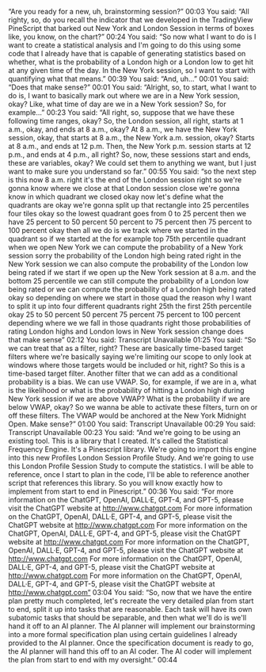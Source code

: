 “Are you ready for a new, uh, brainstorming session?”
00:03
You said:
“All righty, so, do you recall the indicator that we developed in the TradingView PineScript that barked out New York and London Session in terms of boxes like, you know, on the chart?”
00:24
You said:
“So now what I want to do is I want to create a statistical analysis and I'm going to do this using some code that I already have that is capable of generating statistics based on whether, what is the probability of a London high or a London low to get hit at any given time of the day. In the New York session, so I want to start with quantifying what that means.”
00:39
You said:
“And, uh...”
00:01
You said:
“Does that make sense?”
00:01
You said:
“Alright, so, to start, what I want to do is, I want to basically mark out where we are in a New York session, okay? Like, what time of day are we in a New York session? So, for example...”
00:23
You said:
“All right, so, suppose that we have these following time ranges, okay? So, the London session, all right, starts at 1 a.m., okay, and ends at 8 a.m., okay? At 8 a.m., we have the New York session, okay, that starts at 8 a.m., the New York a.m. session, okay? Starts at 8 a.m., and ends at 12 p.m. Then, the New York p.m. session starts at 12 p.m., and ends at 4 p.m., all right? So, now, these sessions start and ends, these are variables, okay? We could set them to anything we want, but I just want to make sure you understand so far.”
00:55
You said:
“so the next step is this now 8 a.m. right it's the end of the London session right so we're gonna know where we close at that London session close we're gonna know in which quadrant we closed okay now let's define what the quadrants are okay we're gonna split up that rectangle into 25 percentiles four tiles okay so the lowest quadrant goes from 0 to 25 percent then we have 25 percent to 50 percent 50 percent to 75 percent then 75 percent to 100 percent okay then all we do is we track where we started in the quadrant so if we started at the for example top 75th percentile quadrant when we open New York we can compute the probability of a New York session sorry the probability of the London high being rated right in the New York session we can also compute the probability of the London low being rated if we start if we open up the New York session at 8 a.m. and the bottom 25 percentile we can still compute the probability of a London low being rated or we can compute the probability of a London high being rated okay so depending on where we start in those quad the reason why I want to split it up into four different quadrants right 25th the first 25th percentile okay 25 to 50 percent 50 percent 75 percent 75 percent to 100 percent depending where we we fall in those quadrants right those probabilities of rating London highs and London lows in New York session change does that make sense”
02:12
You said:
Transcript Unavailable
01:25
You said:
“So we can treat that as a filter, right? These are basically time-based target filters where we're basically saying we're limiting our scope to only look at windows where those targets would be included or hit, right? So this is a time-based target filter. Another filter that we can add as a conditional probability is a bias. We can use VWAP. So, for example, if we are in a, what is the likelihood or what is the probability of hitting a London high during New York session if we are above VWAP? What is the probability if we are below VWAP, okay? So we wanna be able to activate these filters, turn on or off these filters. The VWAP would be anchored at the New York Midnight Open. Make sense?”
01:00
You said:
Transcript Unavailable
00:29
You said:
Transcript Unavailable
00:23
You said:
“And we're going to be using an existing tool. This is a library that I created. It's called the Statistical Frequency Engine. It's a Pinescript library. We're going to import this engine into this new Profiles London Session Profile Study. And we're going to use this London Profile Session Study to compute the statistics. I will be able to reference, once I start to plan in the code, I'll be able to reference another script that references this library. So you will know exactly how to implement from start to end in Pinescript.”
00:36
You said:
“For more information on the ChatGPT, OpenAI, DALL·E, GPT-4, and GPT-5, please visit the ChatGPT website at http://www.chatgpt.com For more information on the ChatGPT, OpenAI, DALL·E, GPT-4, and GPT-5, please visit the ChatGPT website at http://www.chatgpt.com For more information on the ChatGPT, OpenAI, DALL·E, GPT-4, and GPT-5, please visit the ChatGPT website at http://www.chatgpt.com For more information on the ChatGPT, OpenAI, DALL·E, GPT-4, and GPT-5, please visit the ChatGPT website at http://www.chatgpt.com For more information on the ChatGPT, OpenAI, DALL·E, GPT-4, and GPT-5, please visit the ChatGPT website at http://www.chatgpt.com For more information on the ChatGPT, OpenAI, DALL·E, GPT-4, and GPT-5, please visit the ChatGPT website at http://www.chatgpt.com”
03:04
You said:
“So, now that we have the entire plan pretty much completed, let's recreate the very detailed plan from start to end, split it up into tasks that are reasonable. Each task will have its own subatomic tasks that should be separable, and then what we'll do is we'll hand it off to an AI planner. The AI planner will implement our brainstorming into a more formal specification plan using certain guidelines I already provided to the AI planner. Once the specification document is ready to go, the AI planner will hand this off to an AI coder. The AI coder will implement the plan from start to end with my oversight.”
00:44
